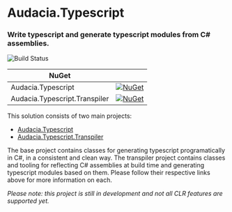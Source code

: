# Audacia.Typescript

### Write typescript and generate typescript modules from C# assemblies.

![Build Status](https://dev.azure.com/audacia/Audacia/_apis/build/status/Audacia.Typescript?branchName=master)

| NuGet                         |               |
| ----------------------------- |:-------------:| 
| Audacia.Typescript            | [![NuGet](https://img.shields.io/nuget/v/Audacia.Typescript.svg)](https://www.nuget.org/packages/Audacia.Typescript) |
| Audacia.Typescript.Transpiler | [![NuGet](https://img.shields.io/nuget/v/Audacia.Typescript.Transpiler.svg)](https://www.nuget.org/packages/Audacia.Typescript.Transpiler) |

This solution consists of two main projects:

- [Audacia.Typescript](https://github.com/audaciaconsulting/Audacia.Typescript/tree/master/Audacia.Typescript)
- [Audacia.Typescript.Transpiler](https://github.com/audaciaconsulting/Audacia.Typescript/tree/master/Audacia.Typescript.Transpiler)

The base project contains classes for generating typescript programatically in C#, in a consistent and clean way.
The transpiler project contains classes and tooling for reflecting C# assemblies at build time and generating typescript modules based on them.
Please follow their respective links above for more information on each.

_Please note: this project is still in development and not all CLR features are supported yet._
